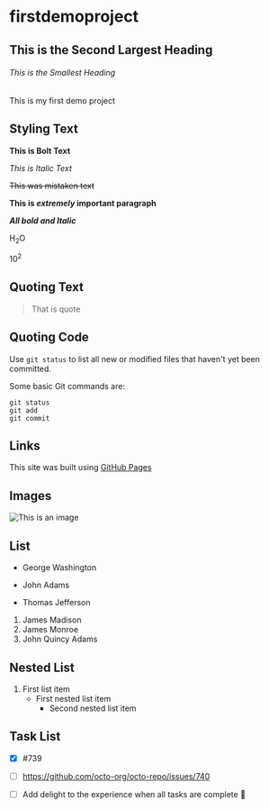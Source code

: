 # firstdemoproject

## This is the Second Largest Heading

###### This is the Smallest Heading

This is my first demo project

## Styling Text

**This is Bolt Text**

*This is Italic Text*

~~This was mistaken text~~

**This is *extremely* important paragraph**

***All bold and Italic***

H<sub>2</sub>O

10<sup>2</sup>

## Quoting Text
> That is quote

## Quoting Code
Use `git status` to list all new or modified files that haven't yet been committed.

Some basic Git commands are:
```
git status
git add
git commit
```
## Links
This site was built using [GitHub Pages](https://pages.github.com/)

## Images
![This is an image](https://myoctocat.com/assets/images/base-octocat.svg)

## List
- George Washington
* John Adams
+ Thomas Jefferson

1. James Madison
2. James Monroe
3. John Quincy Adams

## Nested List
1. First list item
   - First nested list item
     - Second nested list item

## Task List
- [x] #739
- [ ] https://github.com/octo-org/octo-repo/issues/740
- [ ] Add delight to the experience when all tasks are complete :tada:


